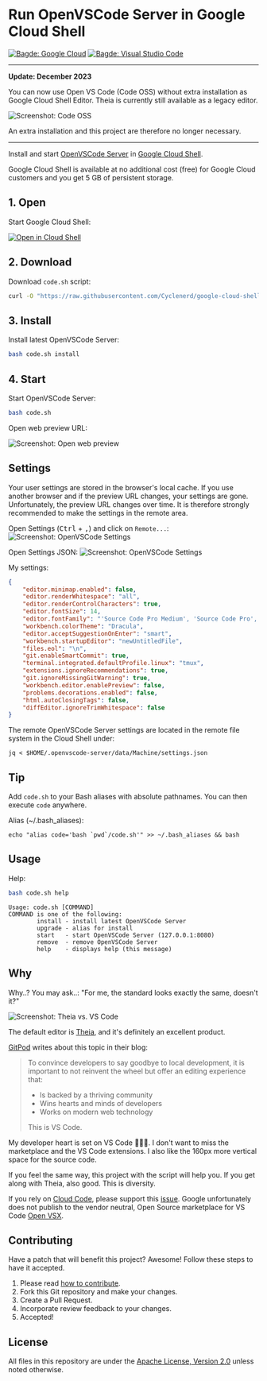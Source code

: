 # Run OpenVSCode Server in Google Cloud Shell

[![Bagde: Google Cloud](https://img.shields.io/badge/Google%20Cloud-%234285F4.svg?logo=google-cloud&logoColor=white)](#readme)
[![Bagde: Visual Studio Code](https://img.shields.io/badge/Visual%20Studio%20Code-007ACC.svg?logo=visualstudiocode&logoColor=white)](#readme)

---

**Update: December 2023**

You can now use Open VS Code (Code OSS) without extra installation as Google Cloud Shell Editor.
Theia is currently still available as a legacy editor.

![Screenshot: Code OSS](./img/code-oss.png)

An extra installation and this project are therefore no longer necessary.

---

Install and start [OpenVSCode Server](https://github.com/gitpod-io/openvscode-server) in [Google Cloud Shell](https://cloud.google.com/shell/).

Google Cloud Shell is available at no additional cost (free) for Google Cloud customers and you get 5 GB of persistent storage.

## 1. Open

Start Google Cloud Shell:

[![Open in Cloud Shell](https://gstatic.com/cloudssh/images/open-btn.png)](https://shell.cloud.google.com/?show=terminal)

## 2. Download

Download `code.sh` script:
```bash
curl -O "https://raw.githubusercontent.com/Cyclenerd/google-cloud-shell-vscode/master/code.sh"
```

## 3. Install

Install latest OpenVSCode Server:
```bash
bash code.sh install
```

## 4. Start

Start OpenVSCode Server:
```bash
bash code.sh
```

Open web preview URL:

![Screenshot: Open web preview](https://raw.githubusercontent.com/Cyclenerd/google-cloud-shell-vscode/master/img/google-cloud-shell-open-web-preview.jpg?v1)

## Settings

Your user settings are stored in the browser's local cache. If you use another browser and if the preview URL changes, your settings are gone. Unfortunately, the preview URL changes over time. It is therefore strongly recommended to make the settings in the remote area.

Open Settings (<kbd>Ctrl</kbd> + <kbd>,</kbd>) and click on `Remote...`:
![Screenshot: OpenVSCode Settings](https://raw.githubusercontent.com/Cyclenerd/google-cloud-shell-vscode/master/img/openvscode-global-settings.jpg)

Open Settings JSON:
![Screenshot: OpenVSCode Settings](https://raw.githubusercontent.com/Cyclenerd/google-cloud-shell-vscode/master/img/openvscode-json.jpg)

My settings:
```json
{
    "editor.minimap.enabled": false,
    "editor.renderWhitespace": "all",
    "editor.renderControlCharacters": true,
    "editor.fontSize": 14,
    "editor.fontFamily": "'Source Code Pro Medium', 'Source Code Pro', Monaco, 'Courier New', monospace",
    "workbench.colorTheme": "Dracula",
    "editor.acceptSuggestionOnEnter": "smart",
    "workbench.startupEditor": "newUntitledFile",
    "files.eol": "\n",
    "git.enableSmartCommit": true,
    "terminal.integrated.defaultProfile.linux": "tmux",
    "extensions.ignoreRecommendations": true,
    "git.ignoreMissingGitWarning": true,
    "workbench.editor.enablePreview": false,
    "problems.decorations.enabled": false,
    "html.autoClosingTags": false,
    "diffEditor.ignoreTrimWhitespace": false
}
```

The remote OpenVSCode Server settings are located in the remote file system in the Cloud Shell under:

```shell
jq < $HOME/.openvscode-server/data/Machine/settings.json
```

## Tip

Add `code.sh` to your Bash aliases with absolute pathnames. You can then execute `code` anywhere.

Alias (~/.bash_aliases):
```text
echo "alias code='bash `pwd`/code.sh'" >> ~/.bash_aliases && bash
```

## Usage

Help:
```bash
bash code.sh help
```

```text
Usage: code.sh [COMMAND]
COMMAND is one of the following:
        install - install latest OpenVSCode Server
        upgrade - alias for install
        start   - start OpenVSCode Server (127.0.0.1:8080)
        remove  - remove OpenVSCode Server
        help    - displays help (this message)
```

## Why

Why..? You may ask..: "For me, the standard looks exactly the same, doesn't it?"

![Screenshot: Theia vs. VS Code](https://raw.githubusercontent.com/Cyclenerd/google-cloud-shell-vscode/master/img/theia_vs_code.jpg)

The default editor is [Theia](https://theia-ide.org/), and it's definitely an excellent product.

[GitPod](https://www.gitpod.io/blog/cloud-ide-history) writes about this topic in their blog:

> To convince developers to say goodbye to local development, it is important to not reinvent the wheel but offer an editing experience that:
>
> * Is backed by a thriving community
> * Wins hearts and minds of developers
> * Works on modern web technology
>
> This is VS Code.

My developer heart is set on VS Code 🧑‍💻💘.
I don't want to miss the marketplace and the VS Code extensions.
I also like the 160px more vertical space for the source code.

If you feel the same way, this project with the script will help you.
If you get along with Theia, also good.
This is diversity.

If you rely on [Cloud Code](https://marketplace.visualstudio.com/items?itemName=GoogleCloudTools.cloudcode), please support this [issue](https://github.com/GoogleCloudPlatform/cloud-code-vscode/issues/256).
Google unfortunately does not publish to the vendor neutral, Open Source marketplace for VS Code [Open VSX](https://open-vsx.org/).

## Contributing

Have a patch that will benefit this project?
Awesome! Follow these steps to have it accepted.

1. Please read [how to contribute](CONTRIBUTING.md).
1. Fork this Git repository and make your changes.
1. Create a Pull Request.
1. Incorporate review feedback to your changes.
1. Accepted!

## License

All files in this repository are under the [Apache License, Version 2.0](LICENSE) unless noted otherwise.
